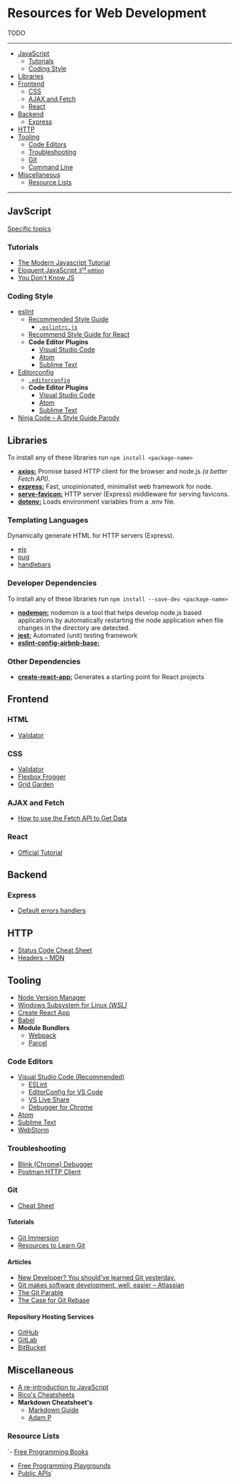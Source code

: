 # Resources for Web Development

TODO


***
- [JavaScript](#javascript)
    - [Tutorials](#tutorials)
	- [Coding Style](#coding-style)
- [Libraries](#libraries)
- [Frontend](#frontend)
	- [CSS](#css)
    - [AJAX and Fetch](#ajax-and-fetch)
    - [React](#react)
- [Backend](#backend)
	- [Express](#express)
- [HTTP](#http)
- [Tooling](#tooling)
    - [Code Editors](#code-editors)
    - [Troubleshooting](#troubleshooting)
    - [Git](#git)
	- [Command Line](#command-line)
- [Miscellaneous](#miscellaneous)
	- [Resource Lists](#resources-lists)
***




## JavScript

[Specific topics](https://github.com/mpalmr/resources/blob/master/javascript.md)


### Tutorials

- [The Modern Javascript Tutorial](https://javascript.info/)
- [Eloquent JavaScript <small>3<sup>rd</sup> edition</small>](https://eloquentjavascript.net/)
- [You Don't Know JS](https://github.com/getify/You-Dont-Know-JS)


### Coding Style

- [eslint](https://eslint.org/)
    - [Recommended Style Guide](https://www.npmjs.com/package/eslint-config-airbnb-base)
		- [`.eslintrc.js`](https://github.com/mpalmr/resources/blob/master/config-resources/eslint/eslint-config-airbnb-base.js)
    - [Recommend Style Guide for React](https://www.npmjs.com/package/eslint-config-airbnb)
    - **Code Editor Plugins**
        - [Visual Studio Code](https://marketplace.visualstudio.com/items?itemName=dbaeumer.vscode-eslint)
        - [Atom](https://atom.io/packages/linter-eslint)
        - [Sublime Text](https://github.com/SublimeLinter/SublimeLinter-eslint)
- [Editorconfig](https://editorconfig.org/)
    - [`.editorconfig`](https://github.com/mpalmr/resources/blob/master/config-resources/.editorconfig)
    - **Code Editor Plugins**
        - [Visual Studio Code](https://marketplace.visualstudio.com/items?itemName=EditorConfig.EditorConfig)
        - [Atom](https://atom.io/packages/editorconfig)
        - [Sublime Text](https://github.com/sindresorhus/editorconfig-sublime)
- [Ninja Code – A Style Guide Parody](https://javascript.info/ninja-code)




## Libraries

To install any of these libraries run `npm install <package-name>`

- [**axios:**](https://www.npmjs.com/package/axios) Promise based HTTP client for the browser and node.js _(a better Fetch API)_.
- [**express:**](https://www.npmjs.com/package/express) Fast, unopinionated, minimalist web framework for node.
- [**serve-favicon:**](https://www.npmjs.com/package/serve-favicon) HTTP server (Express) middleware for serving favicons.
- [**dotenv:**](https://www.npmjs.com/package/dotenv) Loads environment variables from a .env file.


### Templating Languages

Dynamically generate HTML for HTTP servers (Express).

- [ejs](https://www.npmjs.com/package/ejs)
- [pug](https://www.npmjs.com/package/pug)
- [handlebars](https://www.npmjs.com/package/handlebars)


### Developer Dependencies

To install any of these libraries run `npm install --save-dev <package-name>`

- [**nodemon:**](https://www.npmjs.com/package/nodemon) nodemon is a tool that helps develop node.js based applications by automatically restarting the node application when file changes in the directory are detected.
- [**jest:**](https://www.npmjs.com/package/jest) Automated (unit) testing framework
- [**eslint-config-airbnb-base:**](https://www.npmjs.com/package/eslint-config-airbnb-base)


### Other Dependencies

- [**create-react-app:**](https://www.npmjs.com/package/create-react-app) Generates a starting point for React projects




## Frontend

### HTML

- [Validator](https://whatwg.org/validator/)


### CSS

- [Validator](https://jigsaw.w3.org/css-validator/)
- [Flexbox Frogger](https://flexboxfroggy.com/)
- [Grid Garden](https://cssgridgarden.com/)


### AJAX and Fetch

- [How to use the Fetch API to Get Data](https://scotch.io/tutorials/how-to-use-the-javascript-fetch-api-to-get-data)


### React

- [Official Tutorial](https://reactjs.org/tutorial/tutorial.html)




## Backend

### Express

- [Default errors handlers](https://expressjs.com/en/guide/error-handling.html#the-default-error-handler)




## HTTP

- [Status Code Cheat Sheet](https://www.restapitutorial.com/httpstatuscodes.html)
- [Headers – MDN](https://developer.mozilla.org/en-US/docs/Web/HTTP/Headers)




## Tooling

- [Node Version Manager](https://github.com/creationix/nvm/blob/master/README.md#installation-and-update)
- [Windows Subsystem for Linux _(WSL)_](https://docs.microsoft.com/en-us/windows/wsl/install-win10)
- [Create React App](https://github.com/facebook/create-react-app)
- [Babel](https://babeljs.io/)
- **Module Bundlers**
	- [Webpack](https://webpack.js.org/)
	- [Parcel](https://parceljs.org)


### Code Editors

- [Visual Studio Code (Recommended)](https://code.visualstudio.com/)
	- [ESLint](https://marketplace.visualstudio.com/items?itemName=dbaeumer.vscode-eslint)
	- [EditorConfig for VS Code](https://marketplace.visualstudio.com/items?itemName=EditorConfig.EditorConfig)
	- [VS Live Share](https://marketplace.visualstudio.com/items?itemName=MS-vsliveshare.vsliveshare)
	- [Debugger for Chrome](https://marketplace.visualstudio.com/items?itemName=msjsdiag.debugger-for-chrome)
- [Atom](https://atom.io)
- [Sublime Text](https://www.sublimetext.com/)
- [WebStorm](https://www.jetbrains.com/webstorm/)


### Troubleshooting

- [Blink (Chrome) Debugger](https://www.youtube.com/watch?time_continue=1&v=H0XScE08hy8)
- [Postman HTTP Client](https://www.getpostman.com/)


### Git

- [Cheat Sheet](https://github.github.com/training-kit/downloads/github-git-cheat-sheet/)

#### Tutorials
- [Git Immersion](http://gitimmersion.com/)
- [Resources to Learn Git](https://try.github.io/)

#### Articles
- [New Developer? You should’ve learned Git yesterday.](https://codeburst.io/number-one-piece-of-advice-for-new-developers-ddd08abc8bfa)
- [Git makes software development, well, easier – Atlassian](https://www.atlassian.com/agile/software-development/git)
- [The Git Parable](http://tom.preston-werner.com/2009/05/19/the-git-parable.html)
- [The Case for Git Rebase](http://www.darwinweb.net/articles/the-case-for-git-rebase)

#### Repository Hosting Services
- [GitHub](https://github.com)
- [GitLab](https://gitlab.com/)
- [BitBucket](https://bitbucket.org/)




## Miscellaneous

- [A re-introduction to JavaScript](https://developer.mozilla.org/en-US/docs/Web/JavaScript/A_re-introduction_to_JavaScript)
- [Rico's Cheatsheets](https://devhints.io/)
- **Markdown Cheatsheet's**
	- [Markdown Guide](https://www.markdownguide.org/cheat-sheet/)
	- [Adam P](https://github.com/adam-p/markdown-here/wiki/Markdown-Cheatsheet)


### Resource Lists
`- [Free Programming Books](https://ebookfoundation.github.io/free-programming-books/free-programming-books.html)
- [Free Programming Playgrounds](https://ebookfoundation.github.io/free-programming-books/free-programming-playgrounds.html)
- [Public APIs](https://github.com/toddmotto/public-apis#index)`

